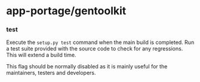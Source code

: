 # app-portage/gentoolkit

### test
Execute the `setup.py test` command when the main build is completed. Run a test suite provided with the source code to check for any regressions. This will extend a build time.

This flag should be normally disabled as it is mainly useful for the maintainers, testers and developers.
